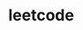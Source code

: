 # leetcode

<!-- 问题：Failed to connect to github.com port 443 after 75029 ms: Couldn't connect to server -->
<!-- 解决方法：
// 查询自己有没有设置代理，没有按下回车什么内容都不会输出
git config --global http.proxy
// 设置代理的命令(这里要注意一下我开的代理，也就是我们用的vpn,占用的端口是7890，所以我写的7890，看下自己用的哪个端口)
git config --global http.proxy <http://127.0.0.1:7890>
// 不用的时候最好取消了，不知道为什么突然正常push不上去了，时好时坏的。取消代理的命令
git config --global --unset http.proxy 
-->